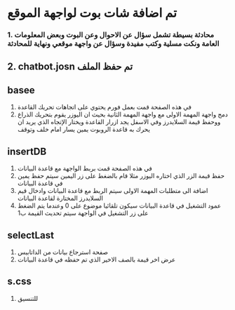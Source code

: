 # تم اضافة شات بوت لواجهة الموقع
### 1. محادثة بسيطة تشمل سؤال عن الاحوال وعن البوت وبعض المعلومات العامة ونكت مسلية وكتب مفيدة وسؤال عن واجهة موقعي ونهاية للمحادثة 
## 2. chatbot.josn تم حفظ الملف



## basee 
1. في هذه الصفحة قمت بعمل فورم يحتوي على اتجاهات تحريك القاعدة  
2. دمج واجهة المهمة الاولى مع واجهة المهمة الثانية بحيث ان اليوزر يقوم بتحريك الذراع ووحفظ قيمة السلايدرز وفي الاسفل يجد ازرار القاعدة ويختار الإتجاه الذي يريد ان يحرك به قاعدة الروبوت يمين يسار امام خلف وتوقف

## insertDB
1. في هذه الصفحة قمت بربط الواجهة مع قاعدة البيانات 
2.  حفظ قيمة الزر الذي اختاره اليوزر مثلا قام بالضغط على زر اليمين سيتم حفظ يمين في قاعدة البيانات
3.  اضافة الى متطلبات المهمة الاولى سيتم الربط مع قاعدة البيانات وادخال قيم السلايدرز المختارة لقاعدة البيانات 
4.  عمود التشغيل في قاعدة البيانات سيكون تلقائيا موضوع على 0 وعندما يتم الضغط على زر التشغيل في الواجهة سيتم تحديث القيمة ب1
## selectLast
1. صفحة استرجاع بيانات من الداتابيس
2. عرض اخر قيمة بالصف الاخير الذي تم حفظه في قاعدة البيانات 
## s.css
1. للتنسيق
